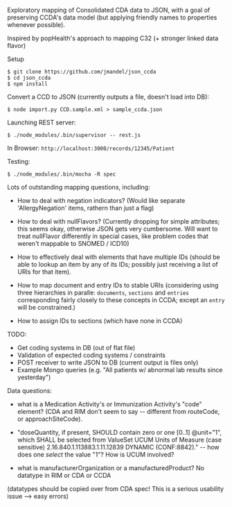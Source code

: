 Exploratory mapping of Consolidated CDA data to JSON, with a goal of preserving
CCDA's data model (but applying friendly names to properties whenever possible).

Inspired by popHealth's approach to mapping C32 (+ stronger linked data flavor)

Setup
```
$ git clone https://github.com/jmandel/json_ccda
$ cd json_ccda
$ npm install
```

Convert a CCD to JSON (currently outputs a file, doesn't load into DB):
```
$ node import.py CCD.sample.xml > sample_ccda.json
```

Launching REST server:
```
$ ./node_modules/.bin/supervisor -- rest.js
```

In Browser: `http://localhost:3000/records/12345/Patient`

Testing:
```
$ ./node_modules/.bin/mocha -R spec
```

Lots of outstanding mapping questions, including:

* How to deal with negation indicators? (Would like separate 'AllergyNegation' items, rathern than just a flag)

* How to deal with nullFlavors? (Currently dropping for simple attributes; this
seems okay, otherwise JSON gets very cumbersome.  Will want to treat
nullFlavor differently in special cases, like problem codes that weren't
mappable to SNOMED / ICD10)

* How to effectively deal with elements that have multiple IDs (should be able
to lookup an item by any of its IDs; possibly just receiving a list of URIs
for that item).

* How to map document and entry IDs to stable URIs (considering using three
hierarchies in paralle: `documents`, `sections` and `entries` corresponding
fairly closely to these concepts in CCDA; except an `entry` will be
constrained.)

* How to assign IDs to sections (which have none in CCDA)

TODO:
* Get coding systems in DB (out of flat file)
* Validation of expected coding systems / constraints
* POST receiver to write JSON to DB (current output is files only)
* Example Mongo queries (e.g. "All patients w/ abnormal lab results since yesterday")

Data questions:

* what is a Medication Activity's or Immunization Activity's "code" element?
  (CDA and RIM don't seem to say -- different from routeCode, or
approachSiteCode).

* "doseQuantity, if present, SHOULD contain zero or one [0..1]
@unit="1", which SHALL be selected from ValueSet UCUM Units of
Measure (case sensitive) 2.16.840.1.113883.1.11.12839
DYNAMIC (CONF:8842)." -- how does one _select_ the value "1"? How is UCUM involved?

* what is manufacturerOrganization or a manufacturedProduct? No datatype in RIM or CDA or CCDA

(datatypes should be copied over from CDA spec!  This is a serious usability
issue --> easy errors)
